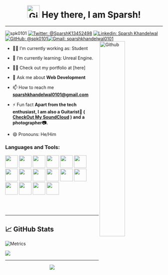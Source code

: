 <center>
<h1>
<img width="40" alt="Github" src="https://media.giphy.com/media/hvRJCLFzcasrR4ia7z/giphy.gif" >
   Hey there, I am Sparsh!
</h1>
</center>
<hr> 


 <img src="https://komarev.com/ghpvc/?username=spk0101&label=Profile%20views&color=FF00FF&style=flat" alt="spk0101"> 
<a href="https://twitter.com/SparshK13452498"><img src="https://img.shields.io/twitter/follow/SparshK13452498?style=social" alt="Twitter: @SparshK13452498"></a>
<a href="https://www.linkedin.com/in/sparsh-khandelwal0101/"><img src="https://img.shields.io/badge/Sparsh%20Khandelwal-blue?style=flat-square&amp;logo=Linkedin&amp;logoColor=white&amp;link=https://www.linkedin.com/in/sparsh-khandelwal0101/" alt="Linkedin: Sparsh Khandelwal"></a><a href="https://github.com/spk0101"><img src="https://img.shields.io/github/followers/spk0101?label=follow&amp;style=social" alt="GitHub: @spk0101"></a><a href="mailto:sparshkhandelwal0101@gmail.com"><img src="https://img.shields.io/badge/Gmail-sparshkhandelwal0101-red" alt="Gmail: sparshkhandelwal0101"></a>

<img width="40%" align="right" alt="Github" src="https://media.giphy.com/media/qgQUggAC3Pfv687qPC/giphy.gif" width ="10rem">

- 🧑‍🎓 I’m currently working as: Student 

- 🌱 I’m currently learning: Unreal Engine.

- 👨‍💻 Check out my portfolio at [here]

- 💬 Ask me about **Web Development**

- 📫 How to reach me **sparshkhandelwal0101@gmail.com**

- ⚡ Fun fact **Apart from the tech enthusiast, I am also a Guitarist🎸 ( [CheckOut My SoundCloud](https://soundcloud.com/spk0101) ) and a photographer📷.**

- 😄 Pronouns: He/Him



  
<h3 align="left">Languages and Tools:</h3>
 <p align="left"> <img src="https://cdn.jsdelivr.net/gh/devicons/devicon/icons/figma/figma-original.svg" width="40"> <img src="https://cdn.jsdelivr.net/gh/devicons/devicon/icons/xd/xd-plain.svg" width="40"> <img src="https://cdn.jsdelivr.net/gh/devicons/devicon/icons/css3/css3-original.svg" width="40"> <img src="https://cdn.jsdelivr.net/gh/devicons/devicon/icons/photoshop/photoshop-plain.svg" width="40"> <img src="https://cdn.jsdelivr.net/gh/devicons/devicon/icons/html5/html5-original.svg" width="40"> <img src="https://cdn.jsdelivr.net/gh/devicons/devicon/icons/arduino/arduino-original-wordmark.svg" width="40"> <img src="https://cdn.jsdelivr.net/gh/devicons/devicon/icons/bootstrap/bootstrap-original-wordmark.svg" width="40"> <img src="https://cdn.jsdelivr.net/gh/devicons/devicon/icons/canva/canva-original.svg" width="40"> <img src="https://cdn.jsdelivr.net/gh/devicons/devicon/icons/debian/debian-original-wordmark.svg" width="40"> <img src="https://cdn.jsdelivr.net/gh/devicons/devicon/icons/illustrator/illustrator-plain.svg" width="40"> <img src="https://cdn.jsdelivr.net/gh/devicons/devicon/icons/javascript/javascript-original.svg" width="40"> <img src="https://cdn.jsdelivr.net/gh/devicons/devicon/icons/angularjs/angularjs-original.svg" width="40"> 
            <img src="https://cdn.jsdelivr.net/gh/devicons/devicon/icons/unrealengine/unrealengine-original.svg" width="40" >
            <img src="https://cdn.jsdelivr.net/gh/devicons/devicon/icons/unity/unity-original.svg" width="40" >  
            <img src="https://cdn.jsdelivr.net/gh/devicons/devicon/icons/googlecloud/googlecloud-original.svg"/ width = "40">  
            <img src="https://cdn.jsdelivr.net/gh/devicons/devicon/icons/gitter/gitter-plain.svg" / width="40">
          
          
            
<br><br><hr>
## &#x1f4c8; GitHub Stats<br/>
            
![Metrics](https://metrics.lecoq.io/spk0101?template=classic&isocalendar=1&base=header%2C%20activity%2C%20community%2C%20repositories%2C%20metadata&base.indepth=false&base.hireable=false&base.skip=false&isocalendar=false&isocalendar.duration=full-year&config.timezone=Asia%2FKolkata)

![](http://github-profile-summary-cards.vercel.app/api/cards/profile-details?username=spk0101&theme=vue)

<hr>

<p align="center">
    <img src="https://img.shields.io/badge/THANKS%20FOR-VISITING%20❤%EF%B8%8F-informational?style=for-the-badge&logo=github"/>    
</p>
